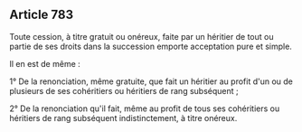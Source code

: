 Article 783
----
Toute cession, à titre gratuit ou onéreux, faite par un héritier de tout ou
partie de ses droits dans la succession emporte acceptation pure et simple.

Il en est de même :

1° De la renonciation, même gratuite, que fait un héritier au profit d'un ou de
plusieurs de ses cohéritiers ou héritiers de rang subséquent ;

2° De la renonciation qu'il fait, même au profit de tous ses cohéritiers ou
héritiers de rang subséquent indistinctement, à titre onéreux.
